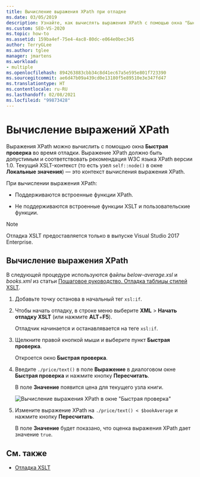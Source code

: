 ```yaml
---
title: Вычисление выражения XPath при отладке
ms.date: 03/05/2019
description: Узнайте, как вычислять выражения XPath с помощью окна "Быстрая проверка" во время отладки.
ms.custom: SEO-VS-2020
ms.topic: how-to
ms.assetid: 159ba4ef-75e4-4ac8-80dc-e064e0bec345
author: TerryGLee
ms.author: tglee
manager: jmartens
ms.workload:
- multiple
ms.openlocfilehash: 894263883cbb34c8d41ec67a5e595e801f723390
ms.sourcegitcommit: ae6d47b09a439cd0e13180f5e89510e3e347fd47
ms.translationtype: HT
ms.contentlocale: ru-RU
ms.lasthandoff: 02/08/2021
ms.locfileid: "99873428"
---
```

# <a name="evaluate-xpath-expressions"></a>Вычисление выражений XPath

Выражения XPath можно вычислить с помощью окна **Быстрая проверка** во время отладки. Выражение XPath должно быть допустимым и соответствовать рекомендация W3C языка XPath версии 1.0. Текущий XSLT-контекст (то есть узел `self::node()` в окне **Локальные значения**) — это контекст вычисления выражения XPath.

При вычислении выражения XPath:

- Поддерживаются встроенные функции XPath.

- Не поддерживаются встроенные функции XSLT и пользовательские функции.

> [!NOTE]
> Отладка XSLT предоставляется только в выпуске Visual Studio 2017 Enterprise.

## <a name="evaluate-an-xpath-expression"></a>Вычисление выражения XPath

В следующей процедуре используются файлы *below-average.xsl* и *books.xml* из статьи [Пошаговое руководство. Отладка таблицы стилей XSLT](../xml-tools/walkthrough-debug-an-xslt-style-sheet.md#sample-files).

1. Добавьте точку останова в начальный тег `xsl:if`.

2. Чтобы начать отладку, в строке меню выберите **XML** > **Начать отладку XSLT** (или нажмите **ALT**+**F5**).

   Отладчик начинается и останавлявается на теге `xsl:if`.

3. Щелкните правой кнопкой мыши и выберите пункт **Быстрая проверка**.

   Откроется окно **Быстрая проверка**.

4. Введите `./price/text()` в поле **Выражение** в диалоговом окне **Быстрая проверка** и нажмите кнопку **Пересчитать**.

   В поле **Значение** появится цена для текущего узла книги.

   ![Вычисление выражения XPath в окне "Быстрая проверка"](media/quickwatch-price.png)

5. Измените выражение XPath на `./price/text() < $bookAverage` и нажмите кнопку **Пересчитать**.

   В поле **Значение** будет показано, что оценка выражения XPath дает значение `true`.

## <a name="see-also"></a>См. также

- [Отладка XSLT](../xml-tools/debugging-xslt.md)
